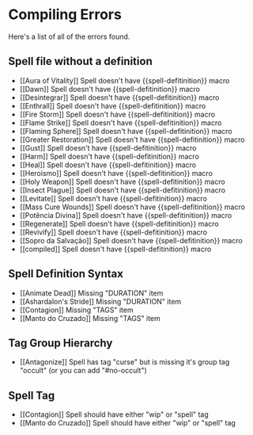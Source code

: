 # Compiling Errors
Here's a list of all of the errors found.

## Spell file without a definition
- [[Aura of Vitality]] Spell doesn't have {{spell-defitinition}} macro
- [[Dawn]] Spell doesn't have {{spell-defitinition}} macro
- [[Desintegrar]] Spell doesn't have {{spell-defitinition}} macro
- [[Enthrall]] Spell doesn't have {{spell-defitinition}} macro
- [[Fire Storm]] Spell doesn't have {{spell-defitinition}} macro
- [[Flame Strike]] Spell doesn't have {{spell-defitinition}} macro
- [[Flaming Sphere]] Spell doesn't have {{spell-defitinition}} macro
- [[Greater Restoration]] Spell doesn't have {{spell-defitinition}} macro
- [[Gust]] Spell doesn't have {{spell-defitinition}} macro
- [[Harm]] Spell doesn't have {{spell-defitinition}} macro
- [[Heal]] Spell doesn't have {{spell-defitinition}} macro
- [[Heroísmo]] Spell doesn't have {{spell-defitinition}} macro
- [[Holy Weapon]] Spell doesn't have {{spell-defitinition}} macro
- [[Insect Plague]] Spell doesn't have {{spell-defitinition}} macro
- [[Levitate]] Spell doesn't have {{spell-defitinition}} macro
- [[Mass Cure Wounds]] Spell doesn't have {{spell-defitinition}} macro
- [[Potência Divina]] Spell doesn't have {{spell-defitinition}} macro
- [[Regenerate]] Spell doesn't have {{spell-defitinition}} macro
- [[Revivify]] Spell doesn't have {{spell-defitinition}} macro
- [[Sopro da Salvação]] Spell doesn't have {{spell-defitinition}} macro
- [[compiled]] Spell doesn't have {{spell-defitinition}} macro

## Spell Definition Syntax
- [[Animate Dead]] Missing "DURATION" item
- [[Ashardalon's Stride]] Missing "DURATION" item
- [[Contagion]] Missing "TAGS" item
- [[Manto do Cruzado]] Missing "TAGS" item

## Tag Group Hierarchy
- [[Antagonize]] Spell has tag "curse" but is missing it's group tag "occult" (or you can add "#no-occult")

## Spell Tag
- [[Contagion]] Spell should have either "wip" or "spell" tag
- [[Manto do Cruzado]] Spell should have either "wip" or "spell" tag